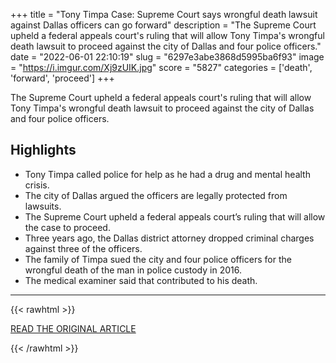 +++
title = "Tony Timpa Case: Supreme Court says wrongful death lawsuit against Dallas officers can go forward"
description = "The Supreme Court upheld a federal appeals court's ruling that will allow Tony Timpa's wrongful death lawsuit to proceed against the city of Dallas and four police officers."
date = "2022-06-01 22:10:19"
slug = "6297e3abe3868d5995ba6f93"
image = "https://i.imgur.com/Xj9zUIK.jpg"
score = "5827"
categories = ['death', 'forward', 'proceed']
+++

The Supreme Court upheld a federal appeals court's ruling that will allow Tony Timpa's wrongful death lawsuit to proceed against the city of Dallas and four police officers.

## Highlights

- Tony Timpa called police for help as he had a drug and mental health crisis.
- The city of Dallas argued the officers are legally protected from lawsuits.
- The Supreme Court upheld a federal appeals court’s ruling that will allow the case to proceed.
- Three years ago, the Dallas district attorney dropped criminal charges against three of the officers.
- The family of Timpa sued the city and four police officers for the wrongful death of the man in police custody in 2016.
- The medical examiner said that contributed to his death.

---

{{< rawhtml >}}
  <p class="article-category">
    <a target="_blank" href="https://www.fox4news.com/news/tony-timpa-case-supreme-court-says-wrongful-death-lawsuit-against-dallas-officers-can-go-forward">READ THE ORIGINAL ARTICLE</a>
  </p>
{{< /rawhtml >}}
